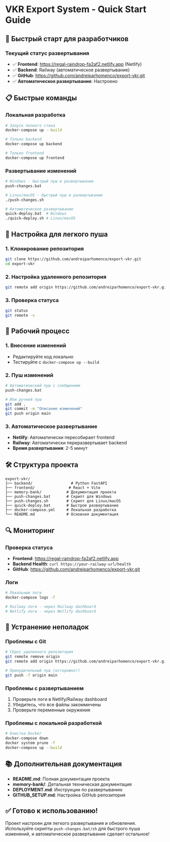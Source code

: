 # VKR Export System - Quick Start Guide

## 🚀 Быстрый старт для разработчиков

### Текущий статус развертывания
- ✅ **Frontend**: https://regal-raindrop-fa2af2.netlify.app (Netlify)
- ✅ **Backend**: Railway (автоматическое развертывание)
- ✅ **GitHub**: https://github.com/andreiparhomenco/export-vkr.git
- ✅ **Автоматическое развертывание**: Настроено

## 📋 Быстрые команды

### Локальная разработка
```bash
# Запуск полного стека
docker-compose up --build

# Только backend
docker-compose up backend

# Только frontend  
docker-compose up frontend
```

### Развертывание изменений
```bash
# Windows - быстрый пуш и развертывание
push-changes.bat

# Linux/macOS - быстрый пуш и развертывание
./push-changes.sh

# Автоматическое развертывание
quick-deploy.bat  # Windows
./quick-deploy.sh # Linux/macOS
```

## 🔧 Настройка для легкого пуша

### 1. Клонирование репозитория
```bash
git clone https://github.com/andreiparhomenco/export-vkr.git
cd export-vkr
```

### 2. Настройка удаленного репозитория
```bash
git remote add origin https://github.com/andreiparhomenco/export-vkr.git
```

### 3. Проверка статуса
```bash
git status
git remote -v
```

## 📝 Рабочий процесс

### 1. Внесение изменений
- Редактируйте код локально
- Тестируйте с `docker-compose up --build`

### 2. Пуш изменений
```bash
# Автоматический пуш с сообщением
push-changes.bat

# Или ручной пуш
git add .
git commit -m "Описание изменений"
git push origin main
```

### 3. Автоматическое развертывание
- **Netlify**: Автоматически пересобирает frontend
- **Railway**: Автоматически переразвертывает backend
- **Время развертывания**: 2-5 минут

## 🛠️ Структура проекта

```
export-vkr/
├── backend/                 # Python FastAPI
├── frontend/               # React + Vite
├── memory-bank/           # Документация проекта
├── push-changes.bat       # Скрипт для Windows
├── push-changes.sh        # Скрипт для Linux/macOS
├── quick-deploy.bat       # Быстрое развертывание
├── docker-compose.yml     # Локальная разработка
└── README.md              # Основная документация
```

## 🔍 Мониторинг

### Проверка статуса
- **Frontend**: https://regal-raindrop-fa2af2.netlify.app
- **Backend Health**: `curl https://your-railway-url/health`
- **GitHub**: https://github.com/andreiparhomenco/export-vkr.git

### Логи
```bash
# Локальные логи
docker-compose logs -f

# Railway логи - через Railway dashboard
# Netlify логи - через Netlify dashboard
```

## 🚨 Устранение неполадок

### Проблемы с Git
```bash
# Сброс удаленного репозитория
git remote remove origin
git remote add origin https://github.com/andreiparhomenco/export-vkr.git

# Принудительный пуш (осторожно!)
git push -f origin main
```

### Проблемы с развертыванием
1. Проверьте логи в Netlify/Railway dashboard
2. Убедитесь, что все файлы закоммичены
3. Проверьте переменные окружения

### Проблемы с локальной разработкой
```bash
# Очистка Docker
docker-compose down
docker system prune -f
docker-compose up --build
```

## 📚 Дополнительная документация

- **README.md**: Полная документация проекта
- **memory-bank/**: Детальная техническая документация
- **DEPLOYMENT.md**: Инструкции по развертыванию
- **GITHUB_SETUP.md**: Настройка GitHub репозитория

## ✅ Готово к использованию!

Проект настроен для легкого развертывания и обновления. Используйте скрипты `push-changes.bat/sh` для быстрого пуша изменений, и автоматическое развертывание сделает остальное!


